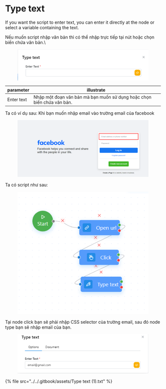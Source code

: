 # Type text

If you want the script to enter text, you can enter it directly at the node or select a variable containing the text.

Nếu muốn script nhập văn bản thì có thể nhập trực tiếp tại nút hoặc chọn biến chứa văn bản.\


<figure><img src="../../.gitbook/assets/Type text.png" alt=""><figcaption></figcaption></figure>

| parameter  | illustrate                                                             |
| ---------- | ---------------------------------------------------------------------- |
| Enter text | Nhập một đoạn văn bản mà bạn muốn sử dụng hoặc chọn biến chứa văn bản. |

Ta có ví dụ sau: Khi bạn muốn nhập email vào trường email của facebook

<figure><img src="../../.gitbook/assets/image (53).png" alt=""><figcaption></figcaption></figure>

Ta có script như sau:

<figure><img src="../../.gitbook/assets/image (55).png" alt=""><figcaption></figcaption></figure>

Tại node click bạn sẽ phải nhập CSS selector của trường email, sau đó node type bạn sẽ nhập email của bạn.

<figure><img src="../../.gitbook/assets/image (56).png" alt=""><figcaption></figcaption></figure>

{% file src="../../.gitbook/assets/Type text (1).txt" %}
